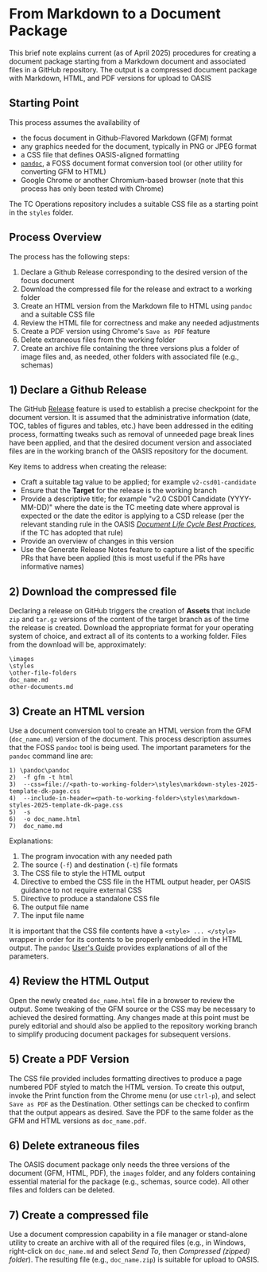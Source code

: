 # From Markdown to a Document Package

This brief note explains current (as of April 2025) procedures for creating a
document package starting from a Markdown document and associated files in a
GitHub repository. The output is a compressed document package with Markdown,
HTML, and PDF versions for upload to OASIS



## Starting Point

This process assumes the availability of

- the focus document in Github-Flavored Markdown (GFM) format
- any graphics needed for the document, typically in PNG or JPEG format
- a CSS file that defines OASIS-aligned formatting
- [`pandoc`](https://pandoc.org/), a FOSS document format conversion tool (or other utility for converting GFM to HTML)
- Google Chrome or another Chromium-based browser (note that this process has only been tested with Chrome)

The TC Operations repository includes a suitable CSS file as a starting point in the `styles` folder.

## Process Overview

The process has the following steps:

1. Declare a Github Release corresponding to the desired version of the focus document
2. Download the compressed file for the release and extract to a working folder
3. Create an HTML version from the Markdown file to HTML using `pandoc` and a suitable CSS file
4. Review the HTML file for correctness and make any needed adjustments
5. Create a PDF version using Chrome's `Save as PDF` feature
6. Delete extraneous files from the working folder
7. Create an archive file containing the three versions plus a folder of image
   files and, as needed, other folders with associated file (e.g., schemas)

## 1) Declare a Github Release

The GitHub [Release](https://docs.github.com/en/repositories/releasing-projects-on-github/managing-releases-in-a-repository)
feature is used to establish a precise checkpoint for the document version. It
is assumed that the administrative information (date, TOC, tables of figures and
tables, etc.) have been addressed in the editing process, formatting tweaks such
as removal of unneeded page break lines have been applied, and that the desired
document version and associated files are in the working branch of the OASIS
repository for the document.

Key items to address when creating the release:

- Craft a suitable tag value to be applied; for example `v2-csd01-candidate`
- Ensure that the **Target** for the release is the working branch
- Provide a descriptive title; for example "v2.0 CSD01 Candidate (YYYY-MM-DD)"
where the date is the TC meeting date where approval is expected or the date the
editor is applying to a CSD release (per the relevant standing rule in the OASIS
[_Document Life Cycle Best Practices_](https://www.oasis-open.org/policies-guidelines/document-life-cycle-best-practices/),
if the TC has adopted that rule)
- Provide an overview of changes in this version
- Use the Generate Release Notes feature to capture a list of the specific PRs
  that have been applied (this is most useful if the PRs have informative names)

## 2) Download the compressed file

Declaring a release on GitHub triggers the creation of **Assets** that include
`zip` and `tar.gz` versions of the content of the target branch as of the time the
release is created. Download the appropriate format for your operating system of
choice, and extract all of its contents to a working folder. Files from the
download will be, approximately:

```
\images
\styles
\other-file-folders
doc_name.md
other-documents.md
```

## 3) Create an HTML version

Use a document conversion tool to create an HTML version from the GFM
(`doc_name.md`) version of the document. This process description assumes that
the FOSS `pandoc` tool is being used.  The important parameters for the `pandoc`
command line are:

```
1) \pandoc\pandoc 
2)  -f gfm -t html
3)  --css=file://<path-to-working-folder>\styles\markdown-styles-2025-template-dk-page.css
4)  --include-in-header=<path-to-working-folder>\styles\markdown-styles-2025-template-dk-page.css
5)  -s
6)  -o doc_name.html  
7)  doc_name.md
```

Explanations:

1. The program invocation with any needed path
2. The source (`-f`) and destination (`-t`) file formats
3. The CSS file to style the HTML output
4. Directive to embed the CSS file in the HTML output header, per OASIS guidance to not require external CSS
5. Directive to produce a standalone CSS file
6. The output file name
7. The input file name

It is important that the CSS file contents have a `<style> ... </style>`
wrapper in order for its contents to be properly embedded in the HTML output.
The `pandoc` [User's Guide](https://pandoc.org/MANUAL.html) provides
explanations of all of the parameters.

## 4) Review the HTML Output

Open the newly created `doc_name.html` file in a browser to review the output.
Some tweaking of the GFM source or the CSS may be necessary to achieved the
desired formatting. Any changes made at this point must be purely editorial and
should also be applied to the repository working branch to simplify producing
document packages for subsequent versions.

## 5) Create a PDF Version

The CSS file provided includes formatting directives to produce a page numbered
PDF styled to match the HTML version. To create this output, invoke the Print
function from the Chrome menu (or use `ctrl-p`), and select `Save as PDF` as the
Destination. Other settings can be checked to confirm that the output appears as
desired. Save the PDF to the same folder as the GFM and HTML versions as `doc_name.pdf`.

## 6) Delete extraneous files

The OASIS document package only needs the three versions of the document (GFM,
HTML, PDF), the `images` folder, and any folders containing essential material
for the package (e.g., schemas, source code). All other files and folders can be
deleted.

## 7) Create a compressed file

Use a document compression capability in a file manager or stand-alone utility
to create an archive with all of the required files (e.g., in Windows,
right-click on `doc_name.md` and select *Send To*, then *Compressed (zipped)
folder*). The resulting file (e.g., `doc_name.zip`) is suitable for upload to
OASIS.